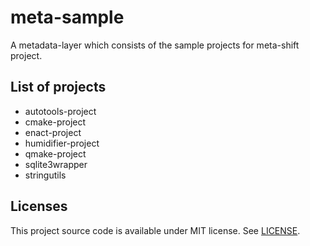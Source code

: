 meta-sample
===========

A metadata-layer which consists of the sample projects for meta-shift project.


List of projects
----------------

* autotools-project
* cmake-project
* enact-project
* humidifier-project
* qmake-project
* sqlite3wrapper
* stringutils


Licenses
--------

This project source code is available under MIT license. See [LICENSE](LICENSE).
